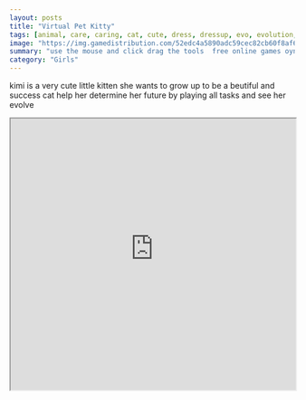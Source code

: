 ```yaml
---
layout: posts
title: "Virtual Pet Kitty"
tags: [animal, care, caring, cat, cute, dress, dressup, evo, evolution, fun, kitty, pet, virtual, free, online, games, oyna, game, free, games, play, play, games]
image: "https://img.gamedistribution.com/52edc4a5890adc59cec82cb60f8af691.jpg"
summary: "use the mouse and click drag the tools  free online games oyna game free games play play games"
category: "Girls"
---
```


kimi is a very cute little kitten she wants to grow up to be a beutiful and success cat help her determine her future by playing all tasks and see her evolve

<iframe width="100%" height="480px;" src="https://flash.gamedistribution.com?game=52edc4a5890adc59cec82cb60f8af691"></iframe>